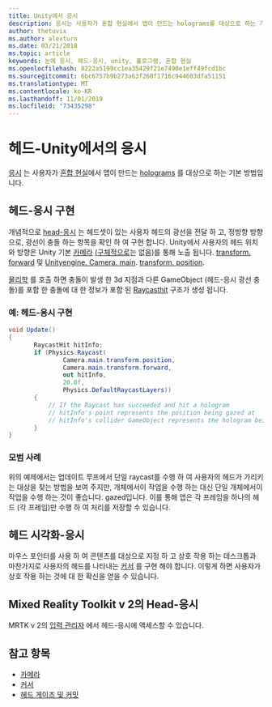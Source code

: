 ```yaml
---
title: Unity에서 응시
description: 응시는 사용자가 혼합 현실에서 앱이 만드는 holograms를 대상으로 하는 기본 방법입니다.
author: thetuvix
ms.author: alexturn
ms.date: 03/21/2018
ms.topic: article
keywords: 눈에 응시, 헤드-응시, unity, 홀로그램, 혼합 현실
ms.openlocfilehash: 8222a5199cc1ea35429f21e7490e1eff49fcd1bc
ms.sourcegitcommit: 6bc6757b9b273a63f260f1716c944603dfa51151
ms.translationtype: MT
ms.contentlocale: ko-KR
ms.lasthandoff: 11/01/2019
ms.locfileid: "73435298"
---
```

# <a name="head-gaze-in-unity"></a>헤드-Unity에서의 응시

[응시](gaze-and-commit.md) 는 사용자가 [혼합 현실](mixed-reality.md)에서 앱이 만드는 [holograms](hologram.md) 를 대상으로 하는 기본 방법입니다.


## <a name="implementing-head-gaze"></a>헤드-응시 구현

개념적으로 [head-응시](gaze-and-commit.md) 는 헤드셋이 있는 사용자 헤드의 광선을 전달 하 고, 정방향 방향으로, 광선이 충돌 하는 항목을 확인 하 여 구현 합니다. Unity에서 사용자의 헤드 위치와 방향은 Unity 기본 [카메라](camera-in-unity.md) [(구체적으로](https://docs.unity3d.com/ScriptReference/Camera-main.html)는 없음)를 통해 노출 됩니다. [transform. forward](https://docs.unity3d.com/ScriptReference/Transform-forward.html) 및 [Unityengine. Camera. main](https://docs.unity3d.com/ScriptReference/Camera-main.html). [transform. position](https://docs.unity3d.com/ScriptReference/Transform-position.html).

[물리학](https://docs.unity3d.com/ScriptReference/Physics.Raycast.html) 를 호출 하면 충돌이 발생 한 3d 지점과 다른 GameObject (헤드-응시 광선 충돌)를 포함 한 충돌에 대 한 정보가 포함 된 [Raycasthit](https://docs.unity3d.com/ScriptReference/RaycastHit.html) 구조가 생성 됩니다.

### <a name="example-implement-head-gaze"></a>예: 헤드-응시 구현

```cs
void Update()
{
       RaycastHit hitInfo;
       if (Physics.Raycast(
               Camera.main.transform.position,
               Camera.main.transform.forward,
               out hitInfo,
               20.0f,
               Physics.DefaultRaycastLayers))
       {
           // If the Raycast has succeeded and hit a hologram
           // hitInfo's point represents the position being gazed at
           // hitInfo's collider GameObject represents the hologram being gazed at
       }
}
```

### <a name="best-practices"></a>모범 사례

위의 예제에서는 업데이트 루프에서 단일 raycast를 수행 하 여 사용자의 헤드가 가리키는 대상을 찾는 방법을 보여 주지만, 개체에서이 작업을 수행 하는 대신 단일 개체에서이 작업을 수행 하는 것이 좋습니다. gazed입니다. 이를 통해 앱은 각 프레임을 하나의 헤드 (각 프레임)만 수행 하 여 처리를 저장할 수 있습니다.

## <a name="visualizing-head-gaze"></a>헤드 시각화-응시

마우스 포인터를 사용 하 여 콘텐츠를 대상으로 지정 하 고 상호 작용 하는 데스크톱과 마찬가지로 사용자의 헤드를 나타내는 [커서](cursors.md) 를 구현 해야 합니다. 이렇게 하면 사용자가 상호 작용 하는 것에 대 한 확신을 얻을 수 있습니다.

## <a name="head-gaze-in-the-mixed-reality-toolkit-v2"></a>Mixed Reality Toolkit v 2의 Head-응시
MRTK v 2의 [입력 관리자](https://microsoft.github.io/MixedRealityToolkit-Unity/Documentation/Input/Overview.html) 에서 헤드-응시에 액세스할 수 있습니다.

## <a name="see-also"></a>참고 항목
* [카메라](camera-in-unity.md)
* [커서](cursors.md)
* [헤드 게이즈 및 커밋](gaze-and-commit.md)
